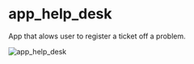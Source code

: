 # app_help_desk
App that alows user to register a ticket off a problem.

![app_help_desk](https://github.com/JoaoNuno96/app_help_desk/assets/129988575/ed540cd4-8791-443a-9d2c-5492b4a0ea41)
